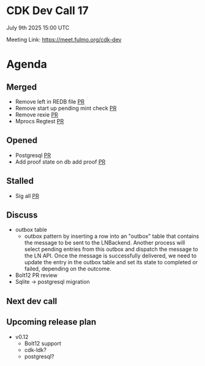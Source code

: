 # CDK Dev Call 17
July 9th 2025 15:00 UTC 

Meeting Link: https://meet.fulmo.org/cdk-dev

# Agenda 

## Merged
- Remove left in REDB file [PR](https://github.com/cashubtc/cdk/pull/872)
- Remove start up pending mint check [PR](https://github.com/cashubtc/cdk/pull/873)
- Remove rexie [PR](https://github.com/cashubtc/cdk/pull/875)
- Mprocs Regtest [PR](https://github.com/cashubtc/cdk/pull/876)
 


## Opened

- Postgresql [PR](https://github.com/cashubtc/cdk/pull/878)
- Add proof state on db add proof [PR](https://github.com/cashubtc/cdk/pull/867)

## Stalled
- Sig all [PR](https://github.com/cashubtc/cdk/pull/862)



## Discuss
 - outbox table
     - outbox pattern by inserting a row into an "outbox" table that contains the message to be sent to the LNBackend. Another process will select pending entries from this outbox and dispatch the message to the LN API. Once the message is successfully delivered, we need to update the entry in the outbox table and set its state to completed or failed, depending on the outcome.
 - Bolt12 PR review
 - Sqlite -> postgresql migration 

## Next dev call


## Upcoming release plan
- v0.12
   - Bolt12 support
   - cdk-ldk?
   - postgresql?
